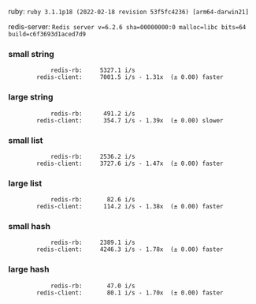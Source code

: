 ruby: `ruby 3.1.1p18 (2022-02-18 revision 53f5fc4236) [arm64-darwin21]`

redis-server: `Redis server v=6.2.6 sha=00000000:0 malloc=libc bits=64 build=c6f3693d1aced7d9`


### small string

```
            redis-rb:     5327.1 i/s
        redis-client:     7001.5 i/s - 1.31x  (± 0.00) faster

```

### large string

```
            redis-rb:      491.2 i/s
        redis-client:      354.7 i/s - 1.39x  (± 0.00) slower

```

### small list

```
            redis-rb:     2536.2 i/s
        redis-client:     3727.6 i/s - 1.47x  (± 0.00) faster

```

### large list

```
            redis-rb:       82.6 i/s
        redis-client:      114.2 i/s - 1.38x  (± 0.00) faster

```

### small hash

```
            redis-rb:     2389.1 i/s
        redis-client:     4246.3 i/s - 1.78x  (± 0.00) faster

```

### large hash

```
            redis-rb:       47.0 i/s
        redis-client:       80.1 i/s - 1.70x  (± 0.00) faster

```

